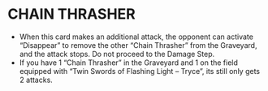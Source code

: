# CHAIN THRASHER

*   When this card makes an additional attack, the opponent can activate “Disappear” to remove the other “Chain Thrasher” from the Graveyard, and the attack stops. Do not proceed to the Damage Step.
*   If you have 1 “Chain Thrasher” in the Graveyard and 1 on the field equipped with “Twin Swords of Flashing Light – Tryce”, its still only gets 2 attacks.
